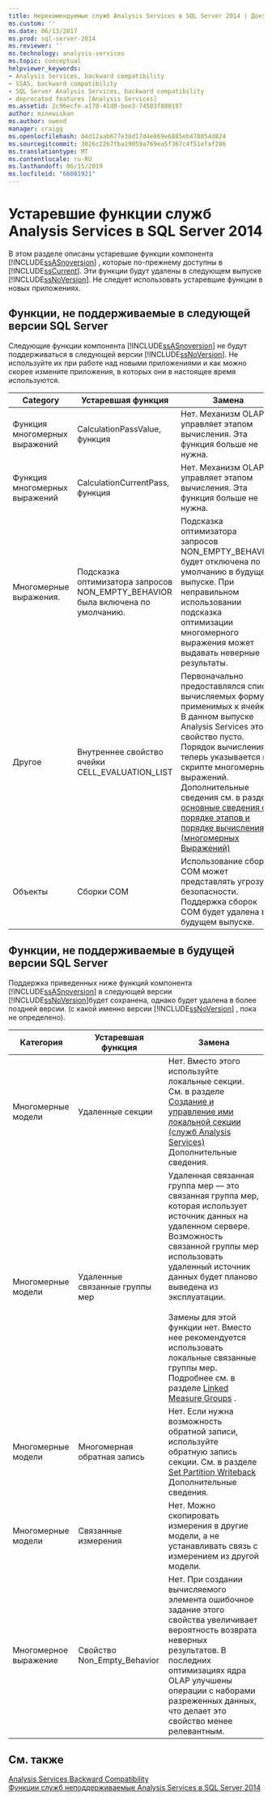 ```yaml
---
title: Нерекомендуемые служб Analysis Services в SQL Server 2014 | Документация Майкрософт
ms.custom: ''
ms.date: 06/13/2017
ms.prod: sql-server-2014
ms.reviewer: ''
ms.technology: analysis-services
ms.topic: conceptual
helpviewer_keywords:
- Analysis Services, backward compatibility
- SSAS, backward compatibility
- SQL Server Analysis Services, backward compatibility
- deprecated features [Analysis Services]
ms.assetid: 2c96ecfe-a170-41d0-bee3-74503f880197
author: minewiskan
ms.author: owend
manager: craigg
ms.openlocfilehash: 04d12aab677e38d17d4e869e6885eb470854d824
ms.sourcegitcommit: 3026c22b7fba19059a769ea5f367c4f51efaf286
ms.translationtype: MT
ms.contentlocale: ru-RU
ms.lasthandoff: 06/15/2019
ms.locfileid: "66081921"
---
```

# <a name="deprecated-analysis-services-features-in-sql-server-2014"></a>Устаревшие функции служб Analysis Services в SQL Server 2014
  В этом разделе описаны устаревшие функции компонента [!INCLUDE[ssASnoversion](../includes/ssasnoversion-md.md)] , которые по-прежнему доступны в [!INCLUDE[ssCurrent](../includes/sscurrent-md.md)]. Эти функции будут удалены в следующем выпуске [!INCLUDE[ssNoVersion](../includes/ssnoversion-md.md)]. Не следует использовать устаревшие функции в новых приложениях.  
  
## <a name="features-not-supported-in-the-next-version-of-sql-server"></a>Функции, не поддерживаемые в следующей версии SQL Server  
 Следующие функции компонента [!INCLUDE[ssASnoversion](../includes/ssasnoversion-md.md)] не будут поддерживаться в следующей версии [!INCLUDE[ssNoVersion](../includes/ssnoversion-md.md)]. Не используйте их при работе над новыми приложениями и как можно скорее измените приложения, в которых они в настоящее время используются.  
  
|Category|Устаревшая функция|Замена|  
|--------------|------------------------|-----------------|  
|Функция многомерных выражений|CalculationPassValue, функция|Нет. Механизм OLAP управляет этапом вычисления. Эта функция больше не нужна.|  
|Функция многомерных выражений|CalculationCurrentPass, функция|Нет. Механизм OLAP управляет этапом вычисления. Эта функция больше не нужна.|  
|Многомерные выражения.|Подсказка оптимизатора запросов NON_EMPTY_BEHAVIOR была включена по умолчанию.|Подсказка оптимизатора запросов NON_EMPTY_BEHAVIOR будет отключена по умолчанию в будущем выпуске. При неправильном использовании подсказка оптимизации многомерного выражения может выдавать неверные результаты.|  
|Другое|Внутреннее свойство ячейки CELL_EVALUATION_LIST|Первоначально предоставлялся список вычисляемых формул, применимых к ячейке. В данном выпуске Analysis Services это свойство пусто.  Порядок вычисления теперь указывается в скрипте многомерных выражений. Дополнительные сведения см. в разделе [основные сведения о порядке этапов и порядке вычисления &#40;многомерных Выражений&#41;](multidimensional-models/mdx/mdx-data-manipulation-understanding-pass-order-and-solve-order.md)|  
|Объекты|Сборки COM|Использование сборок COM может представлять угрозу безопасности. Поддержка сборок COM будет удалена в будущем выпуске.|  
  
## <a name="features-not-supported-in-a-future-version-of-sql-server"></a>Функции, не поддерживаемые в будущей версии SQL Server  
 Поддержка приведенных ниже функций компонента [!INCLUDE[ssASnoversion](../includes/ssasnoversion-md.md)] в следующей версии [!INCLUDE[ssNoVersion](../includes/ssnoversion-md.md)]будет сохранена, однако будет удалена в более поздней версии. (с какой именно версии [!INCLUDE[ssNoVersion](../includes/ssnoversion-md.md)] , пока не определено).  
  
|Категория|Устаревшая функция|Замена|  
|--------------|------------------------|-----------------|  
|Многомерные модели|Удаленные секции|Нет. Вместо этого используйте локальные секции. См. в разделе [Создание и управление ими локальной секции &#40;служб Analysis Services&#41; ](multidimensional-models/create-and-manage-a-local-partition-analysis-services.md) Дополнительные сведения.|  
|Многомерные модели|Удаленные связанные группы мер|Удаленная связанная группа мер ― это связанная группа мер, которая использует источник данных на удаленном сервере. Возможность связанной группы мер использовать удаленный источник данных будет планово выведена из эксплуатации.<br /><br /> Замены для этой функции нет. Вместо нее рекомендуется использовать локальные связанные группы мер. Подробнее см. в разделе [Linked Measure Groups](multidimensional-models/linked-measure-groups.md) .|  
|Многомерные модели|Многомерная обратная запись|Нет. Если нужна возможность обратной записи, используйте обратную запись секции. См. в разделе [Set Partition Writeback](multidimensional-models/set-partition-writeback.md) Дополнительные сведения.|  
|Многомерные модели|Связанные измерения|Нет. Можно скопировать измерения в другие модели, а не устанавливать связь с измерением из другой модели.|  
|Многомерное выражение|Свойство Non_Empty_Behavior|Нет. При создании вычисляемого элемента ошибочное задание этого свойства увеличивает вероятность возврата неверных результатов. В последних оптимизациях ядра OLAP улучшены операции с наборами разреженных данных, что делает это свойство менее релевантным.|  
  
## <a name="see-also"></a>См. также  
 [Analysis Services Backward Compatibility](analysis-services-backward-compatibility.md)   
 [Функции служб неподдерживаемые Analysis Services в SQL Server 2014](discontinued-analysis-services-functionality-in-sql-server-2014.md)  
  
  
